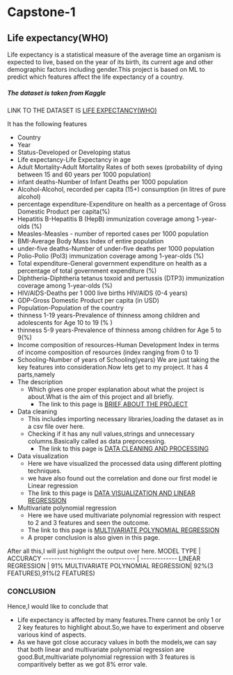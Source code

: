 # Capstone-1
## Life expectancy(WHO)
Life expectancy is a statistical measure of the average time an organism is expected to live, based on the year of its birth, its current age and other demographic factors including gender.This project is based on ML to predict which features affect the life expectancy of a country.
##### The dataset is taken from Kaggle
LINK TO THE DATASET IS 
[LIFE EXPECTANCY(WHO)](https://www.kaggle.com/kumarajarshi/life-expectancy-who)

It has the following features
* Country
* Year
* Status-Developed or Developing status
* Life expectancy-Life Expectancy in age
* Adult Mortality-Adult Mortality Rates of both sexes (probability of dying between 15 and 60 years per 1000 population)
* infant deaths-Number of Infant Deaths per 1000 population
* Alcohol-Alcohol, recorded per capita (15+) consumption (in litres of pure alcohol)
* percentage expenditure-Expenditure on health as a percentage of Gross Domestic Product per capita(%)
* Hepatitis B-Hepatitis B (HepB) immunization coverage among 1-year-olds (%)
* Measles-Measles - number of reported cases per 1000 population
* BMI-Average Body Mass Index of entire population
* under-five deaths-Number of under-five deaths per 1000 population
* Polio-Polio (Pol3) immunization coverage among 1-year-olds (%)
* Total expenditure-General government expenditure on health as a percentage of total government expenditure (%)
* Diphtheria-Diphtheria tetanus toxoid and pertussis (DTP3) immunization coverage among 1-year-olds (%)
* HIV/AIDS-Deaths per 1 000 live births HIV/AIDS (0-4 years)
* GDP-Gross Domestic Product per capita (in USD)
* Population-Population of the country
* thinness 1-19 years-Prevalence of thinness among children and adolescents for Age 10 to 19 (% )
* thinness 5-9 years-Prevalence of thinness among children for Age 5 to 9(%)
* Income composition of resources-Human Development Index in terms of income composition of resources (index ranging from 0 to 1)
* Schooling-Number of years of Schooling(years)
We are just taking the key features into consideration.Now lets get to my project.
It has 4 parts,namely
* The description
  * Which gives one proper explanation about what the project is about.What is the aim of this project and all briefly.
    * The link to this page is [BRIEF ABOUT THE PROJECT](https://colab.research.google.com/drive/1JvB8dkzodRVzE1HHm8r9CTv2OZc6zO98)
* Data cleaning
  * This includes importing necessary libraries,loading the dataset as in a csv file over here.
  * Checking if it has any null values,strings and unnecessary columns.Basically called as data preprocessing.
    * The link to this page is [DATA CLEANING AND PROCESSING](https://colab.research.google.com/drive/1HzixfGVbCFoTKbV2aXRbtJGcpmcObx32)
* Data visualization 
  * Here we have visualized the processed data using different plotting techniques.
  * we have also found out the correlation and done our first model ie Linear regression
   * The link to this page is [DATA VISUALIZATION AND LINEAR REGRESSION](https://colab.research.google.com/drive/1wHmO2ilU9qFYV_oj6l0uCREcNMXl3mB1)
* Multivariate polynomial regression
  * Here we have used multivariate polynomial regression with respect to 2 and 3 features and seen the outcome.
   * The link to this page is [MULTIVARIATE POLYNOMIAL REGRESSION](https://colab.research.google.com/drive/1fTHLJbJ08LigXfI-jmeZvBe3uLCxZjmB)
   * A proper conclusion is also given in this page.
   
After all this,I will just highlight the output over here.
MODEL TYPE                        | ACCURACY
--------------------------------- | -------------
LINEAR REGRESSION                 | 91%
MULTIVARIATE POLYNOMIAL REGRESSION| 92%(3 FEATURES),91%(2 FEATURES)
### CONCLUSION
Hence,I would like to conclude that
* Life expectancy is affected by many features.There cannot be only 1 or 2 key features to highlight about.So,we have to experiment and observe various kind of aspects.
* As we have got close accuracy values in both the models,we can say that both linear and multivariate polynomial regression are good.But,multivariate polynomial regression with 3 features is comparitively better as we got 8% error vale.
                      
